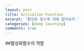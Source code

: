 ```yaml
---
layout: post
title: Activation Function
excerpt: "활성화 함수에 대해 알아보자."
categories: [deep learning]
comments: true
---
```


##활성화함수의 역할
